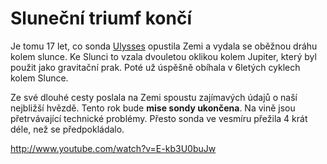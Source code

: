 <!--
title : Sluneční triumf končí
author : Roman Ožana <ozana@omdesign.cz>
date : 25.6.2008 14:54:45
tags : zajimavosti
-->

# Sluneční triumf končí

Je tomu 17 let, co sonda [Ulysses][1] opustila Zemi a vydala se oběžnou dráhu kolem slunce. Ke Slunci to vzala dvouletou oklikou kolem Jupiter, který byl použit jako gravitační prak. Poté už úspěšně obíhala v 6letých cyklech kolem Slunce.

Ze své dlouhé cesty poslala na Zemi spoustu zajímavých údajů o naší nejbližší hvězdě. Tento rok bude **mise sondy ukončena**. Na vině jsou přetrvávající technické problémy. Přesto sonda ve vesmíru přežila 4 krát déle, než se předpokládalo.

http://www.youtube.com/watch?v=E-kb3U0buJw

 [1]: http://ulysses.jpl.nasa.gov/ "Oficiální stránky projektu Ulysses"